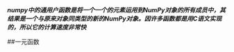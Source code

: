 ***numpy中的通用户函数是将一个一个的元素运用到NumPy对象的所有成员中，其结果是一个与原来对象同类型的新的NumPy对象。因许多函数都是用C语文实现的，所以它的计算速度非常快***

##一元函数
